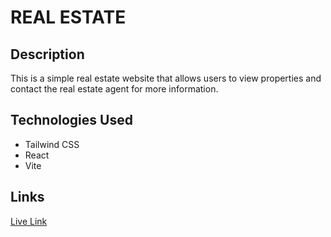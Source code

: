 # REAL ESTATE

## Description

This is a simple real estate website that allows users to view properties and contact the real estate agent for more information.

## Technologies Used

- Tailwind CSS
- React
- Vite

## Links

<a href="https://smart-real-estate.netlify.app">Live Link</a>
